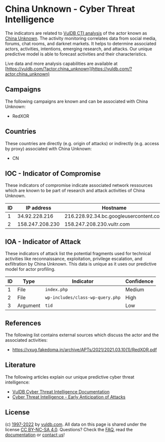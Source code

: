 # China Unknown - Cyber Threat Intelligence

The indicators are related to [VulDB CTI analysis](https://vuldb.com/?kb.cti) of the actor known as [China Unknown](https://vuldb.com/?actor.china_unknown). The activity monitoring correlates data from social media, forums, chat rooms, and darknet markets. It helps to determine associated actors, activities, intentions, emerging research, and attacks. Our unique predictive model is able to forecast activities and their characteristics.

Live data and more analysis capabilities are available at [https://vuldb.com/?actor.china_unknown](https://vuldb.com/?actor.china_unknown)

## Campaigns

The following campaigns are known and can be associated with China Unknown:

* RedXOR

## Countries

These countries are directly (e.g. origin of attacks) or indirectly (e.g. access by proxy) associated with China Unknown:

* CN

## IOC - Indicator of Compromise

These indicators of compromise indicate associated network ressources which are known to be part of research and attack activities of China Unknown.

ID | IP address | Hostname | Confidence
-- | ---------- | -------- | ----------
1 | 34.92.228.216 | 216.228.92.34.bc.googleusercontent.com | Medium
2 | 158.247.208.230 | 158.247.208.230.vultr.com | Medium

## IOA - Indicator of Attack

These indicators of attack list the potential fragments used for technical activities like reconnaissance, exploitation, privilege escalation, and exfiltration by China Unknown. This data is unique as it uses our predictive model for actor profiling.

ID | Type | Indicator | Confidence
-- | ---- | --------- | ----------
1 | File | `index.php` | Medium
2 | File | `wp-includes/class-wp-query.php` | High
3 | Argument | `tid` | Low

## References

The following list contains external sources which discuss the actor and the associated activities:

* https://vxug.fakedoma.in/archive/APTs/2021/2021.03.10(1)/RedXOR.pdf

## Literature

The following articles explain our unique predictive cyber threat intelligence:

* [VulDB Cyber Threat Intelligence Documentation](https://vuldb.com/?kb.cti)
* [Cyber Threat Intelligence - Early Anticipation of Attacks](https://www.scip.ch/en/?labs.20201022)

## License

(c) [1997-2022](https://vuldb.com/?kb.changelog) by [vuldb.com](https://vuldb.com/?kb.about). All data on this page is shared under the license [CC BY-NC-SA 4.0](https://creativecommons.org/licenses/by-nc-sa/4.0/). Questions? Check the [FAQ](https://vuldb.com/?kb.faq), read the [documentation](https://vuldb.com/?kb) or [contact us](https://vuldb.com/?contact)!
